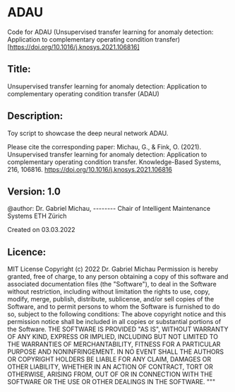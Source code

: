 # ADAU
Code for ADAU (Unsupervised transfer learning for anomaly detection: Application to complementary operating condition transfer)  [https://doi.org/10.1016/j.knosys.2021.106816]

Title: 
------
Unsupervised transfer learning for anomaly detection: Application to complementary operating condition transfer
(ADAU)

Description: 
--------------
Toy script to showcase the deep neural network ADAU.

Please cite the corresponding paper:
          Michau, G., & Fink, O. (2021).
          Unsupervised transfer learning for anomaly detection: Application to complementary operating condition transfer. 
          Knowledge-Based Systems, 216, 106816.
          https://doi.org/10.1016/j.knosys.2021.106816
          
Version: 1.0
--------

@author:  Dr. Gabriel Michau,
--------  Chair of Intelligent Maintenance Systems
          ETH Zürich
          
Created on 03.03.2022

Licence:
----------
MIT License
Copyright (c) 2022 Dr. Gabriel Michau
Permission is hereby granted, free of charge, to any person obtaining a copy
of this software and associated documentation files (the "Software"), to deal
in the Software without restriction, including without limitation the rights
to use, copy, modify, merge, publish, distribute, sublicense, and/or sell
copies of the Software, and to permit persons to whom the Software is
furnished to do so, subject to the following conditions:
The above copyright notice and this permission notice shall be included in all
copies or substantial portions of the Software.
THE SOFTWARE IS PROVIDED "AS IS", WITHOUT WARRANTY OF ANY KIND, EXPRESS OR
IMPLIED, INCLUDING BUT NOT LIMITED TO THE WARRANTIES OF MERCHANTABILITY,
FITNESS FOR A PARTICULAR PURPOSE AND NONINFRINGEMENT. IN NO EVENT SHALL THE
AUTHORS OR COPYRIGHT HOLDERS BE LIABLE FOR ANY CLAIM, DAMAGES OR OTHER
LIABILITY, WHETHER IN AN ACTION OF CONTRACT, TORT OR OTHERWISE, ARISING FROM,
OUT OF OR IN CONNECTION WITH THE SOFTWARE OR THE USE OR OTHER DEALINGS IN THE
SOFTWARE.
"""
